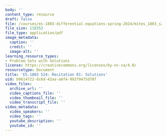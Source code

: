 ```yaml
---
body: ''
content_type: resource
draft: false
file: /courses/es-1803-differential-equations-spring-2024/mites_1803_s24_probsect-week1-qa.pdf
file_size: 118352
file_type: application/pdf
image_metadata:
  caption: ''
  credit: ''
  image-alt: ''
learning_resource_types:
- Problem Sets with Solutions
license: https://creativecommons.org/licenses/by-nc-sa/4.0/
resourcetype: Document
title: 'ES.1803 S24: Recitation 01: Solutions'
uid: b9614722-dc6d-42aa-a6f4-99379475d70f
video_files:
  archive_url: ''
  video_captions_file: ''
  video_thumbnail_file: ''
  video_transcript_file: ''
video_metadata:
  video_speakers: ''
  video_tags: ''
  youtube_description: ''
  youtube_id: ''
---
```

